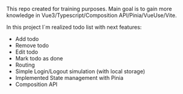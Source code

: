 This repo created for training purposes. Main goal is to gain more knowledge
in Vue3/Typescript/Composition API/Pinia/VueUse/Vite.

In this project I`m realized todo list with next features:
- Add todo
- Remove todo
- Edit todo
- Mark todo as done
- Routing
- Simple Login/Logout simulation (with local storage)
- Implemented State management with Pinia
- Composition API